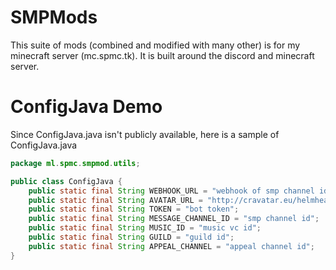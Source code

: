 # SMPMods
This suite of mods (combined and modified with many other) is for my minecraft server (mc.spmc.tk). It is built around the discord and minecraft server.

# ConfigJava Demo
Since ConfigJava.java isn't publicly available, here is a sample of ConfigJava.java
```java
package ml.spmc.smpmod.utils;

public class ConfigJava {
    public static final String WEBHOOK_URL = "webhook of smp channel id";
    public static final String AVATAR_URL = "http://cravatar.eu/helmhead/%player%/512.png";
    public static final String TOKEN = "bot token";
    public static final String MESSAGE_CHANNEL_ID = "smp channel id";
    public static final String MUSIC_ID = "music vc id";
    public static final String GUILD = "guild id";
    public static final String APPEAL_CHANNEL = "appeal channel id";
}
```
